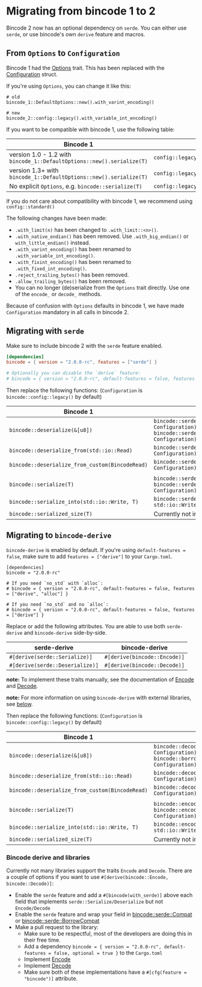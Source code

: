 # Migrating from bincode 1 to 2

Bincode 2 now has an optional dependency on `serde`. You can either use `serde`, or use bincode's own `derive` feature and macros.

## From `Options` to `Configuration`

Bincode 1 had the [Options](https://docs.rs/bincode/1/bincode/config/trait.Options.html) trait. This has been replaced with the [Configuration](https://docs.rs/bincode/2.0.0-rc/bincode/config/struct.Configuration.html) struct.

If you're using `Options`, you can change it like this:

```rust,ignore
# old
bincode_1::DefaultOptions::new().with_varint_encoding()

# new
bincode_2::config::legacy().with_variable_int_encoding()
```

If you want to be compatible with bincode 1, use the following table:

| Bincode 1                                                              | Bincode 2                                       |
| ---------------------------------------------------------------------- | ----------------------------------------------- |
| version 1.0 - 1.2 with `bincode_1::DefaultOptions::new().serialize(T)` | `config::legacy()`                              |
| version 1.3+ with `bincode_1::DefaultOptions::new().serialize(T)`      | `config::legacy().with_variable_int_encoding()` |
| No explicit `Options`, e.g. `bincode::serialize(T)`                    | `config::legacy()`                              |

If you do not care about compatibility with bincode 1, we recommend using `config::standard()`

The following changes have been made:

- `.with_limit(n)` has been changed to `.with_limit::<n>()`.
- `.with_native_endian()` has been removed. Use `.with_big_endian()` or `with_little_endian()` instead.
- `.with_varint_encoding()` has been renamed to `.with_variable_int_encoding()`.
- `.with_fixint_encoding()` has been renamed to `.with_fixed_int_encoding()`.
- `.reject_trailing_bytes()` has been removed.
- `.allow_trailing_bytes()` has been removed.
- You can no longer (de)serialize from the `Options` trait directly. Use one of the `encode_` or `decode_` methods.

Because of confusion with `Options` defaults in bincode 1, we have made `Configuration` mandatory in all calls in bincode 2.

## Migrating with `serde`

Make sure to include bincode 2 with the `serde` feature enabled.

```toml
[dependencies]
bincode = { version = "2.0.0-rc", features = ["serde"] }

# Optionally you can disable the `derive` feature:
# bincode = { version = "2.0.0-rc", default-features = false, features = ["std", "serde"] }
```

Then replace the following functions: (`Configuration` is `bincode::config::legacy()` by default)

| Bincode 1                                       | Bincode 2                                                                                                                       |
| ----------------------------------------------- | ------------------------------------------------------------------------------------------------------------------------------- |
| `bincode::deserialize(&[u8])`                   | `bincode::serde::decode_from_slice(&[u8], Configuration)`<br />`bincode::serde::borrow_decode_from_slice(&[u8], Configuration)` |
| `bincode::deserialize_from(std::io::Read)`      | `bincode::serde::decode_from_std_read(std::io::Read, Configuration)`                                                            |
| `bincode::deserialize_from_custom(BincodeRead)` | `bincode::serde::decode_from_reader(Reader, Configuration)`                                                                     |
|                                                 |                                                                                                                                 |
| `bincode::serialize(T)`                         | `bincode::serde::encode_to_vec(T, Configuration)`<br />`bincode::serde::encode_into_slice(T, &mut [u8], Configuration)`         |
| `bincode::serialize_into(std::io::Write, T)`    | `bincode::serde::encode_into_std_write(T, std::io::Write, Configuration)`                                                       |
| `bincode::serialized_size(T)`                   | Currently not implemented                                                                                                       |

## Migrating to `bincode-derive`

`bincode-derive` is enabled by default. If you're using `default-features = false`, make sure to add `features = ["derive"]` to your `Cargo.toml`.

```toml,ignore
[dependencies]
bincode = "2.0.0-rc"

# If you need `no_std` with `alloc`:
# bincode = { version = "2.0.0-rc", default-features = false, features = ["derive", "alloc"] }

# If you need `no_std` and no `alloc`:
# bincode = { version = "2.0.0-rc", default-features = false, features = ["derive"] }
```

Replace or add the following attributes. You are able to use both `serde-derive` and `bincode-derive` side-by-side.

| serde-derive                    | bincode-derive               |
| ------------------------------- | ---------------------------- |
| `#[derive(serde::Serialize)]`   | `#[derive(bincode::Encode)]` |
| `#[derive(serde::Deserialize)]` | `#[derive(bincode::Decode)]` |

**note:** To implement these traits manually, see the documentation of [Encode](https://docs.rs/bincode/2.0.0-rc/bincode/enc/trait.Encode.html) and [Decode](https://docs.rs/bincode/2.0.0-rc/bincode/de/trait.Decode.html).

**note:** For more information on using `bincode-derive` with external libraries, see [below](#bincode-derive-and-libraries).

Then replace the following functions: (`Configuration` is `bincode::config::legacy()` by default)

| Bincode 1                                       | Bincode 2                                                                                                          |
| ----------------------------------------------- | ------------------------------------------------------------------------------------------------------------------ |
| `bincode::deserialize(&[u8])`                   | `bincode::decode_from_slice(&bytes, Configuration)`<br />`bincode::borrow_decode_from_slice(&[u8], Configuration)` |
| `bincode::deserialize_from(std::io::Read)`      | `bincode::decode_from_std_read(std::io::Read, Configuration)`                                                      |
| `bincode::deserialize_from_custom(BincodeRead)` | `bincode::decode_from_reader(Reader, Configuration)`                                                               |
|                                                 |                                                                                                                    |
| `bincode::serialize(T)`                         | `bincode::encode_to_vec(T, Configuration)`<br />`bincode::encode_into_slice(t: T, &mut [u8], Configuration)`       |
| `bincode::serialize_into(std::io::Write, T)`    | `bincode::encode_into_std_write(T, std::io::Write, Configuration)`                                                 |
| `bincode::serialized_size(T)`                   | Currently not implemented                                                                                          |

### Bincode derive and libraries

Currently not many libraries support the traits `Encode` and `Decode`. There are a couple of options if you want to use `#[derive(bincode::Encode, bincode::Decode)]`:

- Enable the `serde` feature and add a `#[bincode(with_serde)]` above each field that implements `serde::Serialize/Deserialize` but not `Encode/Decode`
- Enable the `serde` feature and wrap your field in [bincode::serde::Compat](https://docs.rs/bincode/2.0.0-rc/bincode/serde/struct.Compat.html) or [bincode::serde::BorrowCompat](https://docs.rs/bincode/2.0.0-rc/bincode/serde/struct.BorrowCompat.html)
- Make a pull request to the library:
  - Make sure to be respectful, most of the developers are doing this in their free time.
  - Add a dependency `bincode = { version = "2.0.0-rc", default-features = false, optional = true }` to the `Cargo.toml`
  - Implement [Encode](https://docs.rs/bincode/2.0.0-rc/bincode/enc/trait.Encode.html)
  - Implement [Decode](https://docs.rs/bincode/2.0.0-rc/bincode/de/trait.Decode.html)
  - Make sure both of these implementations have a `#[cfg(feature = "bincode")]` attribute.
